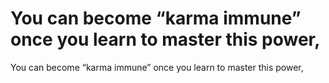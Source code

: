 # You can become “karma immune” once you learn to master this power,

You can become “karma immune” once you learn to master this power,